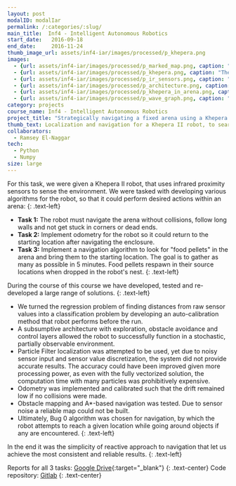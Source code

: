```yaml
---
layout: post
modalID: modalIar
permalink: /:categories/:slug/
main_title:  Inf4 - Intelligent Autonomous Robotics
start_date:   2016-09-18
end_date:     2016-11-24
thumb_image_url: assets/inf4-iar/images/processed/p_khepera.png
images:
  - {url: assets/inf4-iar/images/processed/p_marked_map.png, caption: "Final map of the arena, used for Task 3. Nest is the official starting locations of the robot that it starts from (any orientation) and points are where we decided to place the 'food' locations for our tests. Robot needed to find food locations and bring the pellet to the nest. Pickup and dropping of the pellets were signaled by the arbiter with the press of the space bar.", id: p_marked_map}
  - {url: assets/inf4-iar/images/processed/p_khepera.png, caption: "The Khepera II robot from up close. The black patches on the front and sides are the IR sensors.", id: p_khepera}
  - {url: assets/inf4-iar/images/processed/p_ir_sensors.png, caption: "Sketch of IR sensors placement on the Khepera II robot.", id: p_ir_sensors}
  - {url: assets/inf4-iar/images/processed/p_architecture.png, caption: "Flowchart depicting different components of our system for controlling the robot.", id: p_architecture}
  - {url: assets/inf4-iar/images/processed/p_khepera_in_arena.png, caption: "Snapshot of Khepera navigating the arena.", id: p_khepera_in_arena}
  - {url: assets/inf4-iar/images/processed/p_wave_graph.png, caption: "Experiments of particle filter-based navigation. As soon as the map layout was fixed (Task 3), we created a map of the arena, so the particle filter localisation could be used.", id: p_wave_graph}
category: projects
course_name: Inf4 - Intelligent Autonomous Robotics
project_title: "Strategically navigating a fixed arena using a Khepera II robot"
thumb_text: Localization and navigation for a Khepera II robot, to search an obstacle course for "food" and home return
collaborators:
  - Ramsey El-Naggar
tech:
  - Python
  - Numpy
size: large
---
```

For this task, we were given a Khepera II robot, that uses infrared proximity sensors to sense the environment. We were tasked with developing various algorithms for the robot, so that it could perform desired actions within an arena:
{: .text-left}
* **Task 1:** The robot must navigate the arena without collisions, follow long walls and not get stuck in corners or dead ends.
* **Task 2:** Implement odometry for the robot so it could return to the starting location after navigating the enclosure.
* **Task 3:** Implement a navigation algorithm to look for "food pellets" in the arena and bring them to the starting location. The goal is to gather as many as possible in 5 minutes. Food pellets respawn in their source locations when dropped in the robot's nest.
{: .text-left}

During the course of this course we have developed, tested and re-developed a large range of solutions.
{: .text-left}
* We turned the regression problem of finding distances from raw sensor values into a classification problem by developing an auto-calibration method that robot performs before the run.
* A subsumptive architecture with exploration, obstacle avoidance and control layers allowed the robot to successfully function in a stochastic, partially observable environment.
* Particle Filter localization was attempted to be used, yet due to noisy sensor input and sensor value discretization, the system did not provide accurate results. The accuracy could have been improved given more processing power, as even with the fully vectorized solution, the computation time with many particles was prohibitively expensive.
* Odometry was implemented and calibrated such that the drift remained low if no collisions were made.
* Obstacle mapping and A*-based navigation was tested. Due to sensor noise a reliable map could not be built.
* Ultimately, Bug 0 algorithm was chosen for navigation, by which the robot attempts to reach a given location while going around objects if any are encountered.
{: .text-left}

In the end it was the simplicity of reactive approach to navigation that let us achieve the most consistent and reliable results.
{: .text-left}

Reports for all 3 tasks: [Google Drive](https://drive.google.com/open?id=1NFmrsW8NIIT-TGLA41VM5yh5Kz3KCo_u){:target="_blank"}
{: .text-center}
Code repository: [Gitlab](https://gitlab.com/iar/iar)
{: .text-center}
